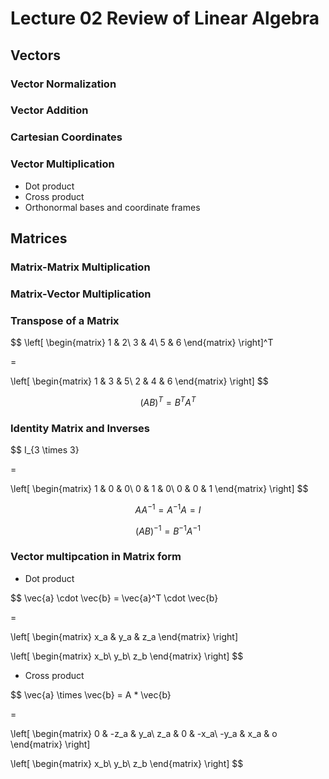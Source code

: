 # Lecture 02 Review of Linear Algebra 

## Vectors

### Vector Normalization

### Vector Addition

### Cartesian Coordinates

### Vector Multiplication

* Dot product
* Cross product
* Orthonormal bases and coordinate frames

## Matrices

### Matrix-Matrix Multiplication

### Matrix-Vector Multiplication

### Transpose of a Matrix

$$
\left[
\begin{matrix}
1 & 2\\
3 & 4\\
5 & 6
\end{matrix}
\right]^T

=

\left[
\begin{matrix}
1 & 3 & 5\\
2 & 4 & 6
\end{matrix}
\right]
$$

$$
(AB)^T=B^TA^T
$$

### Identity Matrix and Inverses

$$
I_{3 \times 3}

=

\left[
\begin{matrix}
1 & 0 & 0\\
0 & 1 & 0\\
0 & 0 & 1
\end{matrix}
\right]
$$

$$
AA^{-1}=A^{-1}A=I
$$

$$
(AB)^{-1}=B^{-1}A^{-1}
$$

### Vector multipcation in Matrix form

* Dot product

$$
\vec{a} \cdot \vec{b} = \vec{a}^T \cdot \vec{b}

=

\left[
\begin{matrix}
x_a & y_a & z_a
\end{matrix}
\right]

\left[
\begin{matrix}
x_b\\ 
y_b\\
z_b
\end{matrix}
\right]
$$

* Cross product

$$
\vec{a} \times \vec{b} = A * \vec{b}

=

\left[
\begin{matrix}
0 & -z_a & y_a\\
z_a & 0 & -x_a\\
-y_a & x_a & o
\end{matrix}
\right]

\left[
\begin{matrix}
x_b\\ 
y_b\\
z_b
\end{matrix}
\right]
$$
